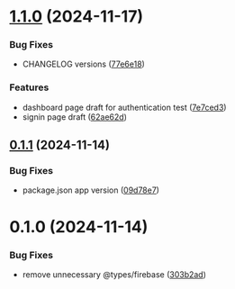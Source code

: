 # [1.1.0](https://github.com/leogrigs/easy-cards/compare/v1.0.1...v1.1.0) (2024-11-17)


### Bug Fixes

* CHANGELOG versions ([77e6e18](https://github.com/leogrigs/easy-cards/commit/77e6e18d59216b6c6cf4b670c373fcb6d7f46dd5))


### Features

* dashboard page draft for authentication test ([7e7ced3](https://github.com/leogrigs/easy-cards/commit/7e7ced3e673e3747a6342e960f4daac987aaf377))
* signin page draft ([62ae62d](https://github.com/leogrigs/easy-cards/commit/62ae62d732dccc8b6151ad2452c1fd1093394702))

## [0.1.1](https://github.com/leogrigs/easy-cards/compare/v1.0.0...v1.0.1) (2024-11-14)

### Bug Fixes

- package.json app version ([09d78e7](https://github.com/leogrigs/easy-cards/commit/09d78e75fe7df27cce8e7edc918cc616571ee8c2))

# 0.1.0 (2024-11-14)

### Bug Fixes

- remove unnecessary @types/firebase ([303b2ad](https://github.com/leogrigs/easy-cards/commit/303b2ad01077e325d6ec0792526993dab72008ec))
